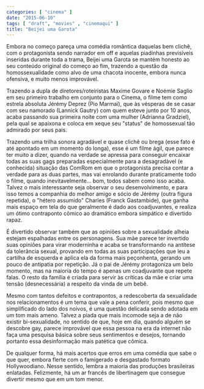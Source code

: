 ```yaml
---
categories: [ "cinema" ]
date: "2015-06-10"
tags: [ "draft", "movies" , "cinemaqui" ]
title: "Beijei uma Garota"
---
```

Embora no começo pareça uma comédia romântica daquelas bem clichê,
com o protagonista sendo narrador em off e aquelas piadinhas previsíveis
inseridas durante toda a trama, Beijei uma Garota se mantém honesto
ao seu conteúdo original do começo ao fim, trazendo a questão da
homossexualidade como alvo de uma chacota inocente, embora nunca ofensiva,
e muito menos improvável.

Trazendo a dupla de diretores/roteiristas Maxime Govare e Noémie Saglio
em seu primeiro trabalho em conjunto para o Cinema, o filme tem como
estrela absoluta Jérémy Deprez (Pio Marmaï), que às vésperas de se
casar com seu namorado (Lannick Gautry) com quem esteve junto por 10 anos,
acaba passando sua primeira noite com uma mulher (Adrianna Gradziel),
pela qual se apaixona e coloca em xeque seu "status" de homossexual tão
admirado por seus pais.

Trazendo uma trilha sonora agradável e quase clichê ou brega (esse
fato é até apontado em um momento do longa), esse é um filme ágil,
que parece ter muito a dizer, quando na verdade se apressa para conseguir
encaixar todas as suas gags preparadas especialmente para a desagradável
(e conhecida) situação das ComRom em que o protagonista precisa contar a
verdade para as duas partes, mas vai enrolando durante praticamente todo o
filme, quando inevitavelmente... bom, todos sabem como isso acaba. Talvez
o mais interessante seja observar o seu desenvolvimento, e para isso temos
a companhia do melhor amigo e sócio de Jérémy (outra figura repetida),
o "hétero assumido" Charles (Franck Gastambide), que ganha mais espaço
em tela do que geralmente é dado aos coadjuvantes, e realiza um ótimo
contraponto cômico ao dramático embora simpático e divertido rapaz.

É divertido observar também que as opiniões sobre a sexualidade alheia
estejam espalhadas entre os personagens. Sua mãe parece ter invertido
suas opiniões para virar moderninha e acaba se transformando na antítese
da tolerância sexual, provando em todas as suas participações que leu
a cartilha de esquerda e aplica ela da forma mais peçonhenta, gerando um
pouco de antipatia por repetição. Já o pai de Jérémy protagoniza um
belo momento, mas na maioria do tempo é apenas um coadjuvante que repete
falas. O resto da família é criada para servir às críticas da mãe
e criar uma tensão (desnecessária) a respeito da vinda de um bebê.

Mesmo com tantos defeitos e contrapontos, a redescoberta da sexualidade
nos relacionamentos é um tema que vale a pena conferir, pois mesmo que
simplificado do lado dos noivos, é uma questão delicada sendo adotada
em um tom mais ameno. Talvez a piada que mais incomode seja a de não
existir bi-sexualidade, no sentido de que, hoje em dia, quando alguém se
descobre gay, parece improvável que essa pessoa na era da internet não
faça uma pesquisa básica sobre seus sentimentos e desejos, tornando
portanto essa desinformação mais patética que cômica.

De qualquer forma, há mais acertos que erros em uma comédia que
sabe o que quer, embora flerte com o famigerado e desgastado formato
Hollywoodiano. Nesse sentido, lembra a maioria das produções brasileiras
enlatadas. Felizmente, há um ar francês de libertinagem que consegue
divertir mesmo que em um tom menor.
